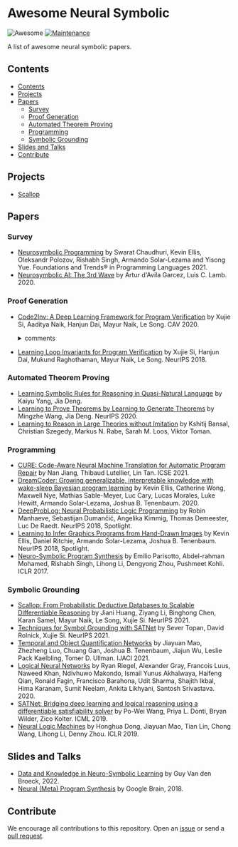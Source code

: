 # Awesome Neural Symbolic
![Awesome](https://cdn.rawgit.com/sindresorhus/awesome/d7305f38d29fed78fa85652e3a63e154dd8e8829/media/badge.svg)
[![Maintenance](https://img.shields.io/badge/Maintained%3F-YES-green.svg)]()

A list of awesome neural symbolic papers.


## Contents
- [Contents](#contents)
- [Projects](#projects)
- [Papers](#papers)
  - [Survey](#survey)
  - [Proof Generation](#proof-generation)
  - [Automated Theorem Proving](#automated-theorem-proving)
  - [Programming](#programming)
  - [Symbolic Grounding](#symbolic-grounding)
- [Slides and Talks](#slides-and-talks)
- [Contribute](#contribute)


## Projects
- [Scallop](https://scallop-lang.github.io/)

## Papers

### Survey
- [Neurosymbolic Programming](https://www.cs.utexas.edu/~swarat/pubs/PGL-049-Plain.pdf) by Swarat Chaudhuri, Kevin Ellis, Oleksandr Polozov, Rishabh Singh,
Armando Solar-Lezama and Yisong Yue. Foundations and Trends® in Programming Languages 2021.
- [Neurosymbolic AI: The 3rd Wave](https://arxiv.org/pdf/2012.05876.pdf) by Artur d'Avila Garcez, Luis C. Lamb. 2020.

### Proof Generation
- [Code2Inv: A Deep Learning Framework for Program Verification](https://www.cs.mcgill.ca/~xsi/data/cav20.pdf) by Xujie Si, Aaditya Naik, Hanjun Dai, Mayur Naik, Le Song. CAV 2020.
  <details><summary>comments</summary>
  Empty.
  </details>
  
- [Learning Loop Invariants for Program Verification](https://proceedings.neurips.cc/paper/2018/file/65b1e92c585fd4c2159d5f33b5030ff2-Paper.pdf) by Xujie Si, Hanjun Dai, Mukund Raghothaman, Mayur Naik, Le Song. NeurIPS 2018.

### Automated Theorem Proving
- [Learning Symbolic Rules for Reasoning in Quasi-Natural Language](https://arxiv.org/abs/2111.12038) by Kaiyu Yang, Jia Deng.
- [Learning to Prove Theorems by Learning to Generate Theorems](https://arxiv.org/abs/2002.07019v2) by Mingzhe Wang, Jia Deng. NeurIPS 2020.
- [Learning to Reason in Large Theories without Imitation](https://arxiv.org/abs/1905.10501) by Kshitij Bansal, Christian Szegedy, Markus N. Rabe, Sarah M. Loos, Viktor Toman. 

### Programming
- [CURE: Code-Aware Neural Machine Translation for Automatic Program Repair](https://arxiv.org/abs/2103.00073) by Nan Jiang, Thibaud Lutellier, Lin Tan. ICSE 2021.
- [DreamCoder: Growing generalizable, interpretable knowledge with wake-sleep Bayesian program learning](https://arxiv.org/abs/2006.08381) by Kevin Ellis, Catherine Wong, Maxwell Nye, Mathias Sable-Meyer, Luc Cary, Lucas Morales, Luke Hewitt, Armando Solar-Lezama, Joshua B. Tenenbaum. 2020.
- [DeepProbLog: Neural Probabilistic Logic Programming](https://arxiv.org/abs/1805.10872) by Robin Manhaeve, Sebastijan Dumančić, Angelika Kimmig, Thomas Demeester, Luc De Raedt. NeurIPS 2018, Spotlight.
- [Learning to Infer Graphics Programs from Hand-Drawn Images](https://arxiv.org/abs/1707.09627) by Kevin Ellis, Daniel Ritchie, Armando Solar-Lezama, Joshua B. Tenenbaum. NeurIPS 2018, Spotlight.
- [Neuro-Symbolic Program Synthesis](https://arxiv.org/abs/1611.01855) by Emilio Parisotto, Abdel-rahman Mohamed, Rishabh Singh, Lihong Li, Dengyong Zhou, Pushmeet Kohli. ICLR 2017.

### Symbolic Grounding
- [Scallop: From Probabilistic Deductive Databases to Scalable Differentiable Reasoning](https://www.cis.upenn.edu/~mhnaik/papers/neurips21.pdf) by Jiani Huang, Ziyang Li, Binghong Chen, Karan Samel, Mayur Naik, Le Song, Xujie Si. NeurIPS 2021.
- [Techniques for Symbol Grounding with SATNet](https://www.cs.mcgill.ca/~xsi/data/neurips21a.pdf) by Sever Topan, David Rolnick, Xujie Si. NeurIPS 2021.
- [Temporal and Object Quantification Networks](http://toqnet.csail.mit.edu/data/papers/2021IJCAI-TOQNet.pdf) by Jiayuan Mao, Zhezheng Luo, Chuang Gan, Joshua B. Tenenbaum, Jiajun Wu, Leslie Pack Kaelbling, Tomer D. Ullman. IJACI 2021.
- [Logical Neural Networks](https://arxiv.org/abs/2006.13155) by Ryan Riegel, Alexander Gray, Francois Luus, Naweed Khan, Ndivhuwo Makondo, Ismail Yunus Akhalwaya, Haifeng Qian, Ronald Fagin, Francisco Barahona, Udit Sharma, Shajith Ikbal, Hima Karanam, Sumit Neelam, Ankita Likhyani, Santosh Srivastava. 2020.
- [SATNet: Bridging deep learning and logical reasoning using a differentiable satisfiability solver](https://arxiv.org/abs/1905.12149) by Po-Wei Wang, Priya L. Donti, Bryan Wilder, Zico Kolter. ICML 2019.
- [Neural Logic Machines](https://arxiv.org/pdf/1904.11694.pdf) by Honghua Dong, Jiayuan Mao, Tian Lin, Chong Wang, Lihong Li, Denny Zhou. ICLR 2019.


## Slides and Talks
- [Data and Knowledge in Neuro-Symbolic Learning](http://starai.cs.ucla.edu/slides/Siemens22.pdf) by Guy Van den Broeck, 2022.
- [Neural (Meta) Program Synthesis](https://uclnlp.github.io/nampi/talk_slides/rishabh-singh-nampi-v2.pdf) by Google Brain, 2018.


## Contribute
We encourage all contributions to this repository. Open an [issue](https://github.com/Ying1123/awesome-neural-symbolic/issues) or send a [pull request](https://github.com/Ying1123/awesome-neural-symbolic/pulls).
